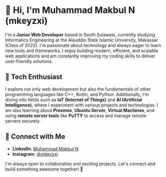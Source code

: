 # 👋 Hi, I'm Muhammad Makbul N (mkeyzxi)  

I'm a **Junior Web Developer** based in South Sulawesi, currently studying Informatics Engineering at the Alauddin State Islamic University, Makassar (Class of 2022). I'm passionate about technology and always eager to learn new tools and frameworks. I enjoy building modern, efficient, and scalable web applications and am constantly improving my coding skills to deliver user-friendly solutions.

## 🌱 Tech Enthusiast
I explore not only web development but also the fundamentals of other programming languages like C++, Kotlin, and Python. Additionally, I'm diving into fields such as **IoT (Internet of Things)** and **AI (Artificial Intelligence)**, where I experiment with various projects and technologies. I am also learning about **Proxmox**, **Ubuntu Server**, **Virtual Machines**, and using **remote server tools** like **PuTTY** to access and manage remote servers securely.

## 🔗 Connect with Me  
- **LinkedIn**: [Muhammad Makbul N](https://www.linkedin.com/in/makbul-n-ab30a4280/)  
- **Instagram**: [@mkeyzxi](https://www.instagram.com/mkeyzxi/?hl=en)  

I'm always open to collaboration and exciting projects. Let's connect and build something awesome together! 🚀  
